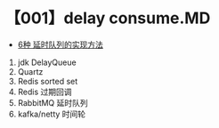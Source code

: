 # 【001】delay consume.MD

- [6种 延时队列的实现方法](https://mp.weixin.qq.com/s/BaM37EI3zJY-PfIIDAJNwQ)

1. jdk DelayQueue
2. Quartz 
3. Redis sorted set
4. Redis 过期回调
5. RabbitMQ 延时队列
6. kafka/netty 时间轮